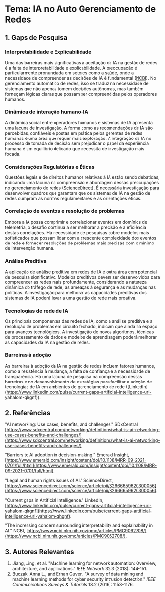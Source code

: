 
# Tema: IA no Auto Gerenciamento de Redes

## 1. Gaps de Pesquisa

### Interpretabilidade e Explicabilidade

Uma das barreiras mais significativas à aceitação da IA ​​na gestão de redes é a falta de interpretabilidade e explicabilidade. A preocupação é particularmente pronunciada em setores como a saúde, onde a necessidade de compreender as decisões de IA é fundamental ([NCBI](https://www.ncbi.nlm.nih.gov/pmc/articles/PMC9062708/)). No gerenciamento automático de redes, isso se traduz na necessidade de sistemas que não apenas tomem decisões autônomas, mas também forneçam lógicas claras que possam ser compreendidas pelos operadores humanos.

### Dinâmica de interação humano-IA

A dinâmica social entre operadores humanos e sistemas de IA apresenta uma lacuna de investigação. A forma como as recomendações de IA são percebidas, confiáveis ​​e postas em prática pelos gerentes de redes humanas é uma área que requer mais exploração. A integração da IA ​​no processo de tomada de decisão sem prejudicar o papel da experiência humana é um equilíbrio delicado que necessita de investigação mais focada.

### Considerações Regulatórias e Éticas

Questões legais e de direitos humanos relativas à IA estão sendo debatidas, indicando uma lacuna na compreensão e abordagem dessas preocupações no gerenciamento de redes ([ScienceDirect](https://www.sciencedirect.com/science/article/pii/S2666659620300056)). É necessária investigação para desenvolver quadros que garantam que os sistemas de IA na gestão de redes cumpram as normas regulamentares e as orientações éticas.

### Correlação de eventos e resolução de problemas

Embora a IA possa comprimir e correlacionar eventos em domínios de telemetria, o desafio continua a ser melhorar a precisão e a eficiência destas correlações. Há necessidade de pesquisas sobre modelos mais sofisticados que possam lidar com a crescente complexidade dos eventos de rede e fornecer resoluções de problemas mais precisas com o mínimo de intervenção humana.

### Análise Preditiva

A aplicação de análise preditiva em redes de IA é outra área com potencial de pesquisa significativo. Modelos preditivos devem ser desenvolvidos para compreender as redes mais profundamente, considerando a natureza dinâmica do tráfego de rede, as ameaças à segurança e as mudanças nas políticas. A investigação para melhorar as capacidades preditivas dos sistemas de IA poderá levar a uma gestão de rede mais proativa.

### Tecnologias de rede de IA

Os principais componentes das redes de IA, como a análise preditiva e a resolução de problemas em circuito fechado, indicam que ainda há espaço para avanços tecnológicos. A investigação de novos algoritmos, técnicas de processamento de dados e modelos de aprendizagem poderá melhorar as capacidades da IA ​​na gestão de redes.

### Barreiras à adoção

As barreiras à adoção da IA ​​na gestão de redes incluem fatores humanos, como a resistência à mudança, a falta de confiança e a necessidade de transparência. Há uma lacuna de pesquisa na compreensão dessas barreiras e no desenvolvimento de estratégias para facilitar a adoção de tecnologias de IA em ambientes de gerenciamento de rede ([LinkedIn](https://www.linkedin.com/pulse/current-gaps-artificial-intelligence-uri- yahalom-qhgnf)).

## 2. Referências

"AI networking: Use cases, benefits, and challenges." SDxCentral, [https://www.sdxcentral.com/networking/definitions/what-is-ai-networking-use-cases-benefits-and-challenges/](https://www.sdxcentral.com/networking/definitions/what-is-ai-networking-use-cases-benefits-and-challenges/).

"Barriers to AI adoption in decision-making." Emerald Insight, [https://www.emerald.com/insight/content/doi/10.1108/MRR-09-2021-0701/full/html](https://www.emerald.com/insight/content/doi/10.1108/MRR-09-2021-0701/full/html).

"Legal and human rights issues of AI." ScienceDirect, [https://www.sciencedirect.com/science/article/pii/S2666659620300056](https://www.sciencedirect.com/science/article/pii/S2666659620300056).

"Current gaps in Artificial Intelligence." LinkedIn, [https://www.linkedin.com/pulse/current-gaps-artificial-intelligence-uri-yahalom-qhgnf](https://www.linkedin.com/pulse/current-gaps-artificial-intelligence-uri-yahalom-qhgnf).

"The increasing concern surrounding interpretability and explainability in AI." NCBI, [https://www.ncbi.nlm.nih.gov/pmc/articles/PMC9062708/](https://www.ncbi.nlm.nih.gov/pmc/articles/PMC9062708/).

## 3. Autores Relevantes

1. Jiang, Jing, et al. "Machine learning for network automation: Overview, architecture, and applications." *IEEE Network* 32.3 (2018): 144-151.
2. Buczak, Anna L., and Erhan Guven. "A survey of data mining and machine learning methods for cyber security intrusion detection." *IEEE Communications Surveys & Tutorials* 18.2 (2016): 1153-1176.
